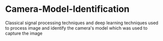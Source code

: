 # Camera-Model-Identification
Classical signal processing techniques and deep learning techniques used to process image and identify the camera's model which was used to capture the image
